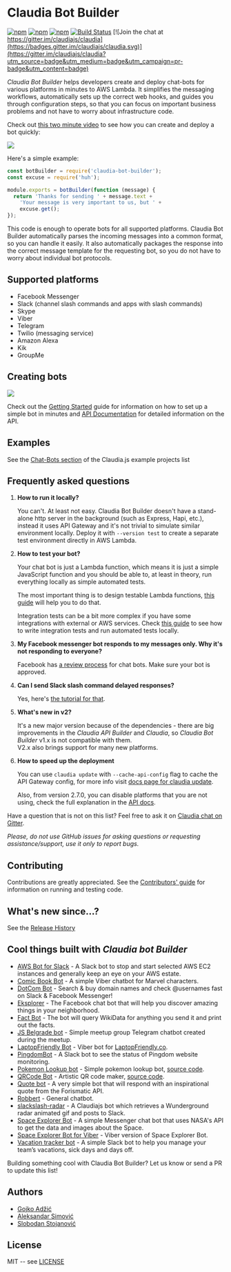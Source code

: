 # Claudia Bot Builder

[![npm](https://img.shields.io/npm/v/claudia-bot-builder.svg?maxAge=2592000?style=plastic)](https://www.npmjs.com/package/claudia-bot-builder)
[![npm](https://img.shields.io/npm/dt/claudia-bot-builder.svg?maxAge=2592000?style=plastic)](https://www.npmjs.com/package/claudia-bot-builder)
[![npm](https://img.shields.io/npm/l/claudia-bot-builder.svg?maxAge=2592000?style=plastic)](https://github.com/claudiajs/claudia-bot-builder/blob/master/LICENSE)
[![Build Status](https://travis-ci.org/claudiajs/claudia-bot-builder.svg?branch=master)](https://travis-ci.org/claudiajs/claudia-bot-builder)
[![Join the chat at https://gitter.im/claudiajs/claudia](https://badges.gitter.im/claudiajs/claudia.svg)](https://gitter.im/claudiajs/claudia?utm_source=badge&utm_medium=badge&utm_campaign=pr-badge&utm_content=badge)

_Claudia Bot Builder_ helps developers create and deploy chat-bots for various platforms in minutes to AWS Lambda. It simplifies the messaging workflows, automatically sets up the correct web hooks, and guides you through configuration steps, so that you can focus on important business problems and not have to worry about infrastructure code.

Check out [this two minute video](https://vimeo.com/170647056) to see how you can create and deploy a bot quickly:

[![](https://claudiajs.com/assets/claudia-bot-builder-video.jpg)](https://vimeo.com/170647056)

Here's a simple example:

```javascript
const botBuilder = require('claudia-bot-builder');
const excuse = require('huh');

module.exports = botBuilder(function (message) {
  return 'Thanks for sending ' + message.text +
    'Your message is very important to us, but ' +
    excuse.get();
});
```

This code is enough to operate bots for all supported platforms. Claudia Bot Builder automatically parses the incoming messages into a common format, so you can handle it easily. It also automatically packages the response into the correct message template for the requesting bot, so you do not have to worry about individual bot protocols.

## Supported platforms

* Facebook Messenger
* Slack (channel slash commands and apps with slash commands)
* Skype
* Viber
* Telegram
* Twilio (messaging service)
* Amazon Alexa
* Kik
* GroupMe

## Creating bots

[![](https://nodei.co/npm/claudia-bot-builder.svg?downloads=true&downloadRank=true&stars=true)](https://www.npmjs.com/package/claudia-bot-builder)

Check out the [Getting Started](https://claudiajs.com/tutorials/hello-world-chatbot.html) guide for information on how to set up a simple bot in minutes and [API Documentation](docs/API.md) for detailed information on the API.

## Examples

See the [Chat-Bots section](https://github.com/claudiajs/example-projects#chat-bots) of the Claudia.js example projects list

## Frequently asked questions

1. **How to run it locally?**

   You can't. At least not easy. Claudia Bot Builder doesn't have a stand-alone http server in the background (such as Express, Hapi, etc.), instead it uses API Gateway and it's not trivial to simulate similar environment locally. Deploy it with `--version test` to create a separate test environment directly in AWS Lambda.

2. **How to test your bot?**

   Your chat bot is just a Lambda function, which means it is just a simple JavaScript function and you should be able to, at least in theory, run everything locally as simple automated tests.

   The most important thing is to design testable Lambda functions, [this guide](https://claudiajs.com/tutorials/designing-testable-lambdas.html) will help you to do that.

   Integration tests can be a bit more complex if you have some integrations with external or AWS services. Check [this guide](https://claudiajs.com/tutorials/testing-locally.html) to see how to write integration tests and run automated tests locally.

3. **My Facebook messenger bot responds to my messages only. Why it's not responding to everyone?**

   Facebook has [a review process](https://developers.facebook.com/docs/messenger-platform/app-review) for chat bots. Make sure your bot is approved.

4. **Can I send Slack slash command delayed responses?**

   Yes, here's [the tutorial for that](https://claudiajs.com/tutorials/slack-delayed-responses.html).

5. **What's new in v2?**

   It's a new major version because of the dependencies - there are big improvements in the _Claudia API Builder_ and _Claudia_, so _Claudia Bot Builder_ v1.x is not compatible with them.  
   V2.x also brings support for many new platforms.

6. **How to speed up the deployment**

   You can use `claudia update` with `--cache-api-config` flag to cache the API Gateway config, for more info visit [docs page for claudia update](https://github.com/claudiajs/claudia/blob/master/docs/update.md).

   Also, from version 2.7.0, you can disable platforms that you are not using, check the full explanation in the [API docs](https://github.com/claudiajs/claudia-bot-builder/blob/master/docs/API.md#selecting-platforms).

Have a question that is not on this list? Feel free to ask it on [Claudia chat on Gitter](https://gitter.im/claudiajs/claudia).

_Please, do not use GitHub issues for asking questions or requesting assistance/support, use it only to report bugs._

## Contributing

Contributions are greatly appreciated. See the [Contributors' guide](CONTRIBUTING.md) for information on running and testing code.

## What's new since...?

See the [Release History](https://github.com/claudiajs/claudia-bot-builder/releases)

## Cool things built with _Claudia bot Builder_

- [AWS Bot for Slack](https://github.com/andypowe11/AWS-Claudia-AWSBot) - A Slack bot to stop and start selected AWS EC2 instances and generally keep an eye on your AWS estate.
- [Comic Book Bot](https://github.com/stojanovic/comic-book-bot) - A simple Viber chatbot for Marvel characters.
- [DotCom Bot](http://dotcom.montoyaindustries.com) - Search & buy domain names and check @usernames fast on Slack & Facebook Messenger!
- [Eksplorer](http://eksplo.weebly.com) - The Facebook chat bot that will help you discover amazing things in your neighborhood.
- [Fact Bot](https://github.com/claudiajs/example-projects/tree/master/bot-with-buttons) - The bot will query WikiData for anything you send it and print out the facts.
- [JS Belgrade bot](https://github.com/JSBelgrade/jsbelgrade-chatbot) - Simple meetup group Telegram chatbot created during the meetup.
- [LaptopFriendly Bot](https://github.com/stojanovic/laptop-friendly-bot) - Viber bot for [LaptopFriendly.co](https://laptopfriendly.co).
- [PingdomBot](https://github.com/andypowe11/AWS-Claudia-PingdomBot) - A Slack bot to see the status of Pingdom website monitoring.
- [Pokemon Lookup bot](https://www.facebook.com/PokedexLookup/) - Simple pokemon lookup bot, [source code](https://github.com/kirkins/PokedexBot).
- [QRCode Bot](https://www.facebook.com/QRCode-Bot-1779956152289103/) - Artistic QR code maker, [source code](https://github.com/jveres/qrcode-bot).
- [Quote bot](https://github.com/philnash/quote-bot) - A very simple bot that will respond with an inspirational quote from the Forismatic API.
- [Robbert](https://www.facebook.com/Robbert-1119546194768078) - General chatbot.
- [slackslash-radar](https://github.com/Ibuprofen/slackslash-radar) - A Claudiajs bot which retrieves a Wunderground radar animated gif and posts to Slack.
- [Space Explorer Bot](https://github.com/stojanovic/space-explorer-bot) - A simple Messenger chat bot that uses NASA's API to get the data and images about the Space.
- [Space Explorer Bot for Viber](https://github.com/stojanovic/space-explorer-bot-viber) - Viber version of Space Explorer Bot.
- [Vacation tracker bot](http://vacationtrackerbot.com/) - A simple Slack bot to help you manage your team’s vacations, sick days and days off.

Building something cool with Claudia Bot Builder? Let us know or send a PR to update this list!

## Authors

* [Gojko Adžić](https://github.com/gojko)
* [Aleksandar Simović](https://github.com/simalexan)
* [Slobodan Stojanović](https://github.com/stojanovic)

## License

MIT -- see [LICENSE](LICENSE)
